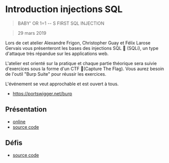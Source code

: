 # Introduction injections SQL

> BABY' OR 1=1 -- S FIRST SQL INJECTION

> 29 mars 2019

Lors de cet atelier Alexandre Frigon, Christopher Guay et Félix Larose Gervais vous présenteront les bases des injections SQL 💉 (SQLi), un type d'attaque très répandue sur les applications web.

L'atelier est orienté sur la pratique et chaque partie théorique sera suivie d'exercices sous la forme d'un CTF 🚩(Capture The Flag). Vous aurez besoin de l'outil "Burp Suite" pour réussir les exercices.

L'événement se veut approchable et est ouvert à tous.

- https://portswigger.net/burp


## Présentation

- [online](https://slides.sqli.filedesless.dev/)
- [source code](https://github.com/CFI-UL/SQLi-CTF/blob/master/docs/README.md)

## Défis

- [source code](https://github.com/CFI-UL/SQLi-CTF)
